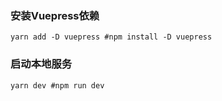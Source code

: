 ### 安装Vuepress依赖
```code
yarn add -D vuepress #npm install -D vuepress
```

### 启动本地服务
```code
yarn dev #npm run dev
```